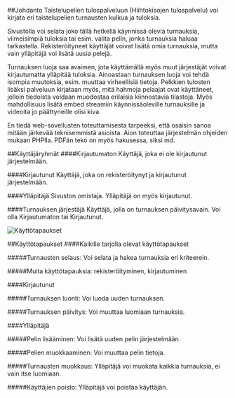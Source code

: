 ##Johdanto
Taistelupelien tulospalveluun (Hiihtokisojen tulospalvelu) voi kirjata eri taistelupelien turnausten kulkua ja tuloksia.

Sivustolla voi selata joko tällä hetkellä käynnissä olevia turnauksia, viimeisimpiä tuloksia tai esim. valita pelin, jonka turnauksia haluaa tarkastella. Rekisteröityneet käyttäjät voivat lisätä omia turnauksia, mutta vain ylläpitäjä voi lisätä uusia pelejä.

Turnauksen luoja saa avaimen, jota käyttämällä myös muut järjestäjät voivat kirjautumatta ylläpitää tuloksia. Ainoastaan turnauksen luoja voi tehdä isompia muutoksia, esim. muuttaa virheellisiä tietoja. Pelkkien tulosten lisäksi palveluun kirjataan myös, mitä hahmoja pelaajat ovat käyttäneet, jolloin tiedoista voidaan muodostaa erilaisia kiinnostavia tilastoja. Myös mahdollisuus lisätä embed streamiin käynnissäoleville turnauksille ja videoita jo päättyneille olisi kiva.

En tiedä web-sovellusten toteuttamisesta tarpeeksi, että osaisin sanoa mitään järkevää teknisemmistä asioista. Aion toteuttaa järjestelmän ohjeiden mukaan PHPlla. PDFän teko on myös hakusessa, siksi md.


##Käyttäjäryhmät
####Kirjautumaton
Käyttäjä, joka ei ole kirjautunut järjestelmään.

####Kirjautunut
Käyttäjä, joka on rekisteröitynyt ja kirjautunut järjestelmään.

####Ylläpitäjä
Sivuston omistaja. Ylläpitäjä on myös kirjautunut.

####Turnauksen järjestäjä
Käyttäjä, jolla on turnauksen päivitysavain. Voi olla Kirjautumaton tai Kirjautunut.

![Käyttötapaukset](Käyttötapauskuva)

##Käyttötapaukset
####Kaikille tarjolla olevat käyttötapaukset

#####Turnausten selaus:
Voi selata ja hakea turnauksia eri kriteerein.

#####Muita käyttötapauksia:
rekisteröityminen, kirjautuminen

####Kirjautunut

#####Turnauksen luonti:
Voi luoda uuden turnauksen.

#####Turnauksen päivitys:
Voi muuttaa luomiaan turnauksia.

####Ylläpitäjä

#####Pelin lisääminen:
Voi lisätä uuden pelin järjestelmään.

#####Pelien muokkaaminen:
Voi muuttaa pelin tietoja.

#####Turnausten muokkaus:
Ylläpitäjä voi muokata kaikkia turnauksia, ei vain itse luomiaan.

#####Käyttäjien poisto:
Ylläpitäjä voi poistaa käyttäjän.